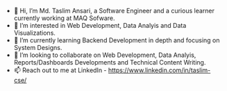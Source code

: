 - 👋 Hi, I’m Md. Taslim Ansari, a Software Engineer and a curious learner currently working at MAQ Sofware.
- 👀 I’m interested in Web Development, Data Analyis and Data Visualizations. 
- 🌱 I’m currently learning Backend Development in depth and focusing on System Designs.
- 💞️ I’m looking to collaborate on Web Development, Data Analyis, Reports/Dashboards Developments and Technical Content Writing. 
- 📫 Reach out to me at LinkedIn - https://www.linkedin.com/in/taslim-cse/

<!---
ataslim0343/ataslim0343 is a ✨ special ✨ repository because its `README.md` (this file) appears on your GitHub profile.
You can click the Preview link to take a look at your changes.
--->
